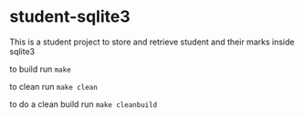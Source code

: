 # student-sqlite3
This is a student project to store and retrieve student and their marks inside sqlite3

to build run `make`

to clean run `make clean`

to do a clean build run `make cleanbuild`
